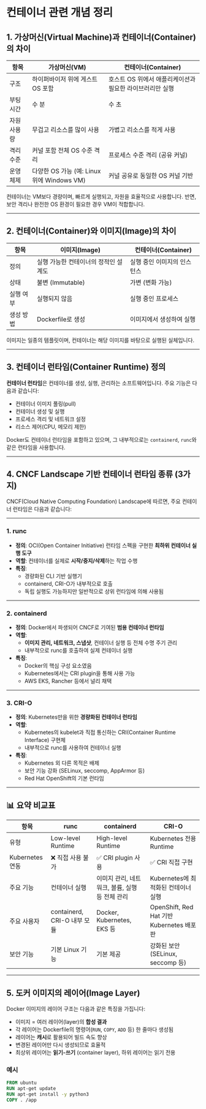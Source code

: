 # 컨테이너 관련 개념 정리

## 1. 가상머신(Virtual Machine)과 컨테이너(Container)의 차이

| 항목        | 가상머신(VM)                               | 컨테이너(Container)                                      |
| ----------- | ------------------------------------------ | -------------------------------------------------------- |
| 구조        | 하이퍼바이저 위에 게스트 OS 포함           | 호스트 OS 위에서 애플리케이션과 필요한 라이브러리만 실행 |
| 부팅 시간   | 수 분                                      | 수 초                                                    |
| 자원 사용량 | 무겁고 리소스를 많이 사용                  | 가볍고 리소스를 적게 사용                                |
| 격리 수준   | 커널 포함 전체 OS 수준 격리                | 프로세스 수준 격리 (공유 커널)                           |
| 운영체제    | 다양한 OS 가능 (예: Linux 위에 Windows VM) | 커널 공유로 동일한 OS 커널 기반                          |

컨테이너는 VM보다 경량이며, 빠르게 실행되고, 자원을 효율적으로 사용합니다. 반면, 보안 격리나 완전한 OS 환경이 필요한 경우 VM이 적합합니다.

---

## 2. 컨테이너(Container)와 이미지(Image)의 차이

| 항목      | 이미지(Image)                        | 컨테이너(Container)         |
| --------- | ------------------------------------ | --------------------------- |
| 정의      | 실행 가능한 컨테이너의 정적인 설계도 | 실행 중인 이미지의 인스턴스 |
| 상태      | 불변 (Immutable)                     | 가변 (변화 가능)            |
| 실행 여부 | 실행되지 않음                        | 실행 중인 프로세스          |
| 생성 방법 | Dockerfile로 생성                    | 이미지에서 생성하여 실행    |

이미지는 일종의 템플릿이며, 컨테이너는 해당 이미지를 바탕으로 실행된 실체입니다.

---

## 3. 컨테이너 런타임(Container Runtime) 정의

**컨테이너 런타임**은 컨테이너를 생성, 실행, 관리하는 소프트웨어입니다. 주요 기능은 다음과 같습니다:

- 컨테이너 이미지 풀링(pull)
- 컨테이너 생성 및 실행
- 프로세스 격리 및 네트워크 설정
- 리소스 제어(CPU, 메모리 제한)

Docker도 컨테이너 런타임을 포함하고 있으며, 그 내부적으로는 `containerd`, `runc`와 같은 런타임을 사용합니다.

---

## 4. CNCF Landscape 기반 컨테이너 런타임 종류 (3가지)

CNCF(Cloud Native Computing Foundation) Landscape에 따르면, 주요 컨테이너 런타임은 다음과 같습니다:

---

### 1. runc

- **정의**: OCI(Open Container Initiative) 런타임 스펙을 구현한 **최하위 컨테이너 실행 도구**
- **역할**: 컨테이너를 실제로 **시작/중지/삭제**하는 작업 수행
- **특징**:
  - 경량화된 CLI 기반 실행기
  - containerd, CRI-O가 내부적으로 호출
  - 독립 실행도 가능하지만 일반적으로 상위 런타임에 의해 사용됨

---

### 2. containerd

- **정의**: Docker에서 파생되어 CNCF로 기여된 **범용 컨테이너 런타임**
- **역할**:
  - **이미지 관리, 네트워크, 스냅샷**, 컨테이너 실행 등 전체 수명 주기 관리
  - 내부적으로 runc를 호출하여 실제 컨테이너 실행
- **특징**:
  - Docker의 핵심 구성 요소였음
  - Kubernetes에서는 CRI plugin을 통해 사용 가능
  - AWS EKS, Rancher 등에서 널리 채택

---

### 3. CRI-O

- **정의**: Kubernetes만을 위한 **경량화된 컨테이너 런타임**
- **역할**:
  - Kubernetes의 kubelet과 직접 통신하는 CRI(Container Runtime Interface) 구현체
  - 내부적으로 runc를 사용하여 컨테이너 실행
- **특징**:
  - Kubernetes 외 다른 목적은 배제
  - 보안 기능 강화 (SELinux, seccomp, AppArmor 등)
  - Red Hat OpenShift의 기본 런타임

---

## 📊 요약 비교표

| 항목            | runc                        | containerd                                     | CRI-O                                     |
| --------------- | --------------------------- | ---------------------------------------------- | ----------------------------------------- |
| 유형            | Low-level Runtime           | High-level Runtime                             | Kubernetes 전용 Runtime                   |
| Kubernetes 연동 | ❌ 직접 사용 불가           | ✅ CRI plugin 사용                             | ✅ CRI 직접 구현                          |
| 주요 기능       | 컨테이너 실행               | 이미지 관리, 네트워크, 볼륨, 실행 등 전체 관리 | Kubernetes에 최적화된 컨테이너 실행       |
| 주요 사용자     | containerd, CRI-O 내부 모듈 | Docker, Kubernetes, EKS 등                     | OpenShift, Red Hat 기반 Kubernetes 배포판 |
| 보안 기능       | 기본 Linux 기능             | 기본 제공                                      | 강화된 보안 (SELinux, seccomp 등)         |

---

## 5. 도커 이미지의 레이어(Image Layer)

Docker 이미지의 레이어 구조는 다음과 같은 특징을 가집니다:

- 이미지 = 여러 레이어(layer)의 **합성 결과**
- 각 레이어는 Dockerfile의 명령어(`RUN`, `COPY`, `ADD` 등) 한 줄마다 생성됨
- 레이어는 **캐시**로 활용되어 빌드 속도 향상
- 변경된 레이어만 다시 생성되므로 효율적
- 최상위 레이어는 **읽기-쓰기** (container layer), 하위 레이어는 읽기 전용

### 예시

```dockerfile
FROM ubuntu
RUN apt-get update
RUN apt-get install -y python3
COPY . /app
```
